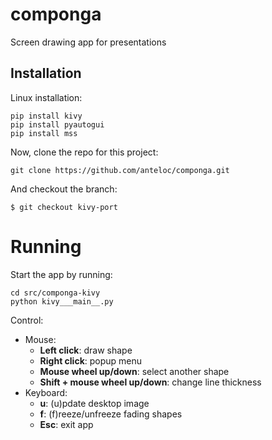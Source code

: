 # componga
Screen drawing app for presentations

## Installation

Linux installation:

```
pip install kivy
pip install pyautogui
pip install mss
```

Now, clone the repo for this project:

```
git clone https://github.com/anteloc/componga.git
```

And checkout the branch:

```
$ git checkout kivy-port
```

# Running 
Start the app by running:

```
cd src/componga-kivy
python kivy___main__.py
```

Control:
- Mouse:
    - **Left click**: draw shape
    - **Right click**: popup menu
    - **Mouse wheel up/down**: select another shape
    - **Shift + mouse wheel up/down**: change line thickness
- Keyboard:
    - **u**: (u)pdate desktop image
    - **f**: (f)reeze/unfreeze fading shapes
    - **Esc**: exit app

